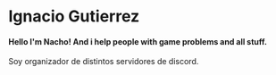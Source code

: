 # Ignacio Gutierrez

#### Hello I'm Nacho! And i help people with game problems and all stuff.

Soy organizador de distintos servidores de discord.
